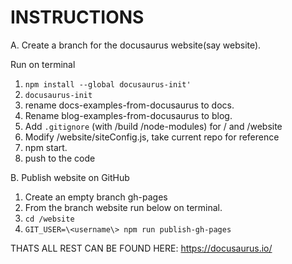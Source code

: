 # INSTRUCTIONS
A. Create a branch for the docusaurus website(say website).

Run on terminal
1. `npm install --global docusaurus-init'`
2. `docusaurus-init`
3. rename docs-examples-from-docusaurus to docs.
4. Rename blog-examples-from-docusaurus to blog.
5. Add `.gitignore` (with /build /node-modules) for / and /website 
6. Modify /website/siteConfig.js, take current repo for reference
7. npm start.
8. push to the code

B. Publish website on GitHub
1. Create an empty branch gh-pages
2. From the branch website run below on terminal.
3. `cd /website`
4. `GIT_USER=\<username\> npm run publish-gh-pages`

THATS ALL REST CAN BE FOUND HERE:
https://docusaurus.io/